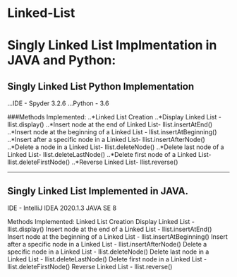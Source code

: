 # Linked-List
# Singly Linked List Implmentation in JAVA and Python:

## Singly Linked List Python Implementation
...IDE - Spyder 3.2.6
...Python - 3.6

###Methods Implemented:
..*Linked List Creation
..*Display Linked List - llist.display() 
..*Insert node at the end of Linked List- llist.insertAtEnd()
..*Insert node at the beginning of a Linked List - llist.insertAtBeginning()
..*Insert after a specific node in a Linked List- llist.insertAfterNode()
..*Delete a node in a Linked List- llist.deleteNode()
..*Delete last node of a Linked List- llist.deleteLastNode()
..*Delete first node of a Linked List- llist.deleteFirstNode()
..*Reverse Linked List- llist.reverse()

****

## Singly Linked List Implemented in JAVA.
IDE - IntelliJ IDEA 2020.1.3
JAVA SE 8

Methods Implemented:
Linked List Creation
Display Linked List - llist.display() 
Insert node at the end of a Linked List - llist.insertAtEnd()
Insert node at the beginning of a Linked List - llist.insertAtBeginning()
Insert after a specific node in a Linked List - llist.insertAfterNode()
Delete a specific node in a Linked List - llist.deleteNode()
Delete last node in a Linked List - llist.deleteLastNode()
Delete first node in a Linked List - llist.deleteFirstNode()
Reverse Linked List - llist.reverse()
